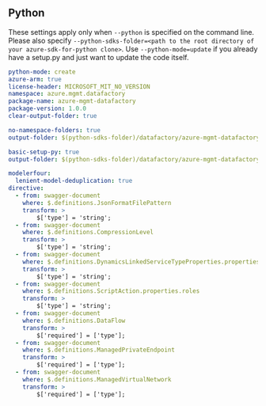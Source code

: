 ## Python

These settings apply only when `--python` is specified on the command line.
Please also specify `--python-sdks-folder=<path to the root directory of your azure-sdk-for-python clone>`.
Use `--python-mode=update` if you already have a setup.py and just want to update the code itself.

``` yaml $(python) && $(track2)
python-mode: create
azure-arm: true
license-header: MICROSOFT_MIT_NO_VERSION
namespace: azure.mgmt.datafactory
package-name: azure-mgmt-datafactory
package-version: 1.0.0
clear-output-folder: true
```
``` yaml $(python) && $(python-mode) == 'update' && $(track2)
no-namespace-folders: true
output-folder: $(python-sdks-folder)/datafactory/azure-mgmt-datafactory/azure/mgmt/datafactory
```
``` yaml $(python) && $(python-mode) == 'create' && $(track2)
basic-setup-py: true
output-folder: $(python-sdks-folder)/datafactory/azure-mgmt-datafactory
```

``` yaml $(python) && $(track2)
modelerfour:
  lenient-model-deduplication: true
directive:
  - from: swagger-document
    where: $.definitions.JsonFormatFilePattern
    transform: >
        $['type'] = 'string';
  - from: swagger-document
    where: $.definitions.CompressionLevel
    transform: >
        $['type'] = 'string'; 
  - from: swagger-document
    where: $.definitions.DynamicsLinkedServiceTypeProperties.properties.servicePrincipalCredentialType
    transform: >
        $['type'] = 'string'; 
  - from: swagger-document
    where: $.definitions.ScriptAction.properties.roles
    transform: >
        $['type'] = 'string';
  - from: swagger-document
    where: $.definitions.DataFlow
    transform: >
        $['required'] = ['type'];  
  - from: swagger-document
    where: $.definitions.ManagedPrivateEndpoint
    transform: >
        $['required'] = ['type'];  
  - from: swagger-document
    where: $.definitions.ManagedVirtualNetwork
    transform: >
        $['required'] = ['type'];  
```
